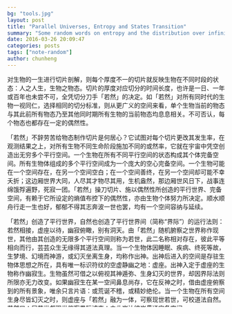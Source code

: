 ```yaml
---
bg: "tools.jpg"
layout: post
title: "Parallel Universes, Entropy and States Transition"
summary: "Some random words on entropy and the distribution over infinite states"
date: 2016-03-26 20:09:47
categories: posts
tags: ["note-random"]
author: chunheng
---
```


对生物的一生进行切片剖解，则每个厚度不一的切片就反映生物在不同时段的状态：人之人生，生物之物态。切片的厚度对应切分的时间长度，也许是一日、一年或百年也未尝不可，全凭切分刀手「若然」的决定。如「若然」对所有同时代的生物一视同仁，选择相同的切分标准，则从更广义的空间来看，单个生物当前的物态与其此前所有物态乃至其他同时期所有生物的当前物态均息息相关。不可否认，每个物态也都存在一定的偶然性。

「若然」不辞劳苦给物态制作切片是何居心？它试图对每个切片更改其发生率，在观测结果之上，对所有生物不同生命阶段施加不同的或然率，它就在宇宙中凭空创造出无穷多个平行空间。一个生物在所有不同平行空间的状态构成其个体完备空间。所有生物体组成的多个平行空间成为一个庞大的空心完备空间。一个生物可能在一个空间存在，在另一个空间空白；在一个空间善终，在另一个空间却可能不幸夭折；这边厢世界大同，人尽其才物尽其用，生机盎然，那边厢世风日下，战事连绵饿殍遍野，死寂一团。「若然」操刀切片、施以偶然性所创造的平行世界、完备空间，有赖于它所设定的熵值布控下的偶然性，亦由生物个体努力所决定。顺水顺舟行走一生也好，郁郁不得其志奔波一世也罢，均有一个空间容纳与延续。

「若然」创造了平行世界，自然也创造了平行世界间（简称“界际”）的运行法则：若然相接，虚座以待，幽寂俯瞰，别有洞天。由「若然」随机腑察之世界称作现世，其他由其创造的无限多个平行空间则称为若世，此二名称相对存在，彼此平等相向而行，芸芸众生无缘得其道法真理。当一个生物体因睡眠、疾病、终死等故，生梦境、幻境而神游，或幻灭坐离生身，均称作出神。出神后进入的空间是存驻生物体思想之所在，具有唯一标识符纹的空虚静幽之地：虚座。出神入定于虚座的生物称作幽寂生。生物虽然可借之以俯视其神遁弥、生身幻灭的世界，却因界际法则所限亦无力改变。如果幽寂生在某一空间鼻息尚存，它在反神之时，借由虚座俯察到的所有景象，唯余只言片语：或荒诞不稽，或精妙绝伦。当一个生物在所有空间生身尽皆幻灭之时，则虚座与「若然」融为一体，可察现世若世，可校道法自然。若然曰：居若世觑现世俯察界际遽变；由此岸达彼岸贯通完备空间。

[![railroad]({{ site.images }}/rails.jpg)]({{ site.images }}/rails.jpg)
